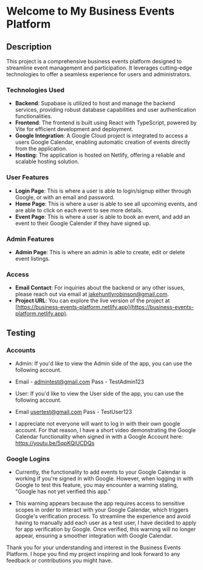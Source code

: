 # Welcome to My Business Events Platform

## Description

This project is a comprehensive business events platform designed to streamline event management and participation. It leverages cutting-edge technologies to offer a seamless experience for users and administrators.

### Technologies Used

- **Backend**: Supabase is utilized to host and manage the backend services, providing robust database capabilities and user authentication functionalities.
- **Frontend**: The frontend is built using React with TypeScript, powered by Vite for efficient development and deployment.
- **Google Integration**: A Google Cloud project is integrated to access a users Google Calendar, enabling automatic creation of events directly from the application.
- **Hosting**: The application is hosted on Netlify, offering a reliable and scalable hosting solution.

### User Features

- **Login Page**: This is where a user is able to login/signup either through Google, or with an email and password.
- **Home Page**: This is where a user is able to see all upcoming events, and are able to click on each event to see more details.
- **Event Page**: This is where a user is able to book an event, and add an event to their Google Calender if they have signed up.

### Admin Features

- **Admin Page**: This is where an admin is able to create, edit or delete event listings. 

### Access 

- **Email Contact**: For inquiries about the backend or any other issues, please reach out via email at jakehuntlyrobinson@gmail.com.
- **Project URL**: You can explore the live version of the project at [https://business-events-platform.netlify.app](https://business-events-platform.netlify.app).

## Testing

### Accounts
- Admin: If you'd like to view the Admin side of the app, you can use the following account.
- Email - admintest@gmail.com Pass - TestAdmin123
  
- User: If you'd like to view the User side of the app, you can use the following account.
- Email usertest@gmail.com Pass - TestUser123

- I appreciate not everyone will want to log in with their own google account. For that reason, I have a short video demonstrating the Google Calendar functionality when signed in with a Google Account here: https://youtu.be/5qpKQjUCDQs

### Google Logins

- Currently, the functionality to add events to your Google Calendar is working if you're signed in with Google. However, when logging in with Google to test this feature, you may encounter a warning stating, "Google has not yet verified this app."

- This warning appears because the app requires access to sensitive scopes in order to interact with your Google Calendar, which triggers Google's verification process. To streamline the experience and avoid having to manually add each user as a test user,
  I have decided to apply for app verification by Google. Once verified, this warning will no longer appear, ensuring a smoother integration with Google Calendar.

Thank you for your understanding and interest in the Business Events Platform. I hope you find my project inspiring and look forward to any feedback or contributions you might have.
